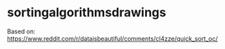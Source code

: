 # sortingalgorithmsdrawings
Based on: https://www.reddit.com/r/dataisbeautiful/comments/cl4zze/quick_sort_oc/
